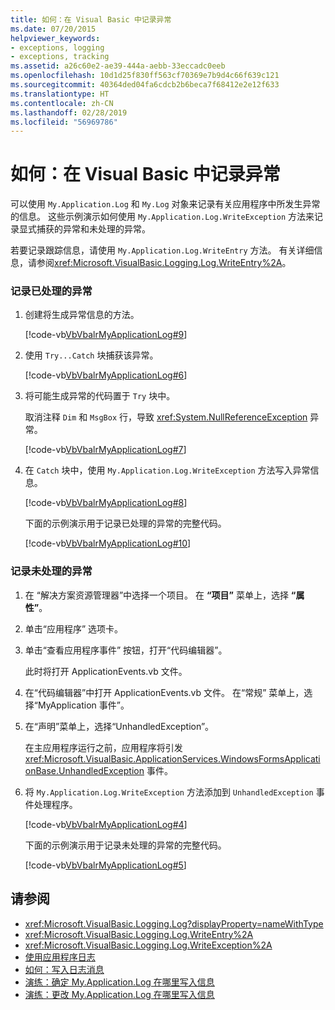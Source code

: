 ```yaml
---
title: 如何：在 Visual Basic 中记录异常
ms.date: 07/20/2015
helpviewer_keywords:
- exceptions, logging
- exceptions, tracking
ms.assetid: a26c60e2-ae39-444a-aebb-33eccadc0eeb
ms.openlocfilehash: 10d1d25f830ff563cf70369e7b9d4c66f639c121
ms.sourcegitcommit: 40364ded04fa6cdcb2b6beca7f68412e2e12f633
ms.translationtype: HT
ms.contentlocale: zh-CN
ms.lasthandoff: 02/28/2019
ms.locfileid: "56969786"
---
```

# <a name="how-to-log-exceptions-in-visual-basic"></a>如何：在 Visual Basic 中记录异常
可以使用 `My.Application.Log` 和 `My.Log` 对象来记录有关应用程序中所发生异常的信息。 这些示例演示如何使用 `My.Application.Log.WriteException` 方法来记录显式捕获的异常和未处理的异常。  
  
 若要记录跟踪信息，请使用 `My.Application.Log.WriteEntry` 方法。 有关详细信息，请参阅<xref:Microsoft.VisualBasic.Logging.Log.WriteEntry%2A>。  
  
### <a name="to-log-a-handled-exception"></a>记录已处理的异常  
  
1.  创建将生成异常信息的方法。  
  
     [!code-vb[VbVbalrMyApplicationLog#9](~/samples/snippets/visualbasic/VS_Snippets_VBCSharp/VbVbalrMyApplicationLog/VB/Form1.vb#9)]  
  
2.  使用 `Try...Catch` 块捕获该异常。  
  
     [!code-vb[VbVbalrMyApplicationLog#6](~/samples/snippets/visualbasic/VS_Snippets_VBCSharp/VbVbalrMyApplicationLog/VB/Form1.vb#6)]  
  
3.  将可能生成异常的代码置于 `Try` 块中。  
  
     取消注释 `Dim` 和 `MsgBox` 行，导致 <xref:System.NullReferenceException> 异常。  
  
     [!code-vb[VbVbalrMyApplicationLog#7](~/samples/snippets/visualbasic/VS_Snippets_VBCSharp/VbVbalrMyApplicationLog/VB/Form1.vb#7)]  
  
4.  在 `Catch` 块中，使用 `My.Application.Log.WriteException` 方法写入异常信息。  
  
     [!code-vb[VbVbalrMyApplicationLog#8](~/samples/snippets/visualbasic/VS_Snippets_VBCSharp/VbVbalrMyApplicationLog/VB/Form1.vb#8)]  
  
     下面的示例演示用于记录已处理的异常的完整代码。  
  
     [!code-vb[VbVbalrMyApplicationLog#10](~/samples/snippets/visualbasic/VS_Snippets_VBCSharp/VbVbalrMyApplicationLog/VB/Form1.vb#10)]  
  
### <a name="to-log-an-unhandled-exception"></a>记录未处理的异常  
  
1.  在 “解决方案资源管理器”中选择一个项目。 在 **“项目”** 菜单上，选择 **“属性”**。  
  
2.  单击“应用程序”  选项卡。  
  
3.  单击“查看应用程序事件”  按钮，打开“代码编辑器”。  
  
     此时将打开 ApplicationEvents.vb 文件。  
  
4.  在“代码编辑器”中打开 ApplicationEvents.vb 文件。 在“常规”  菜单上，选择“MyApplication 事件”。  
  
5.  在“声明”菜单上，选择“UnhandledException”。  
  
     在主应用程序运行之前，应用程序将引发 <xref:Microsoft.VisualBasic.ApplicationServices.WindowsFormsApplicationBase.UnhandledException> 事件。  
  
6.  将 `My.Application.Log.WriteException` 方法添加到 `UnhandledException` 事件处理程序。  
  
     [!code-vb[VbVbalrMyApplicationLog#4](~/samples/snippets/visualbasic/VS_Snippets_VBCSharp/VbVbalrMyApplicationLog/VB/MyEventsFake.vb#4)]  
  
     下面的示例演示用于记录未处理的异常的完整代码。  
  
     [!code-vb[VbVbalrMyApplicationLog#5](~/samples/snippets/visualbasic/VS_Snippets_VBCSharp/VbVbalrMyApplicationLog/VB/MyEventsFake.vb#5)]  
  
## <a name="see-also"></a>请参阅
- <xref:Microsoft.VisualBasic.Logging.Log?displayProperty=nameWithType>
- <xref:Microsoft.VisualBasic.Logging.Log.WriteEntry%2A>
- <xref:Microsoft.VisualBasic.Logging.Log.WriteException%2A>
- [使用应用程序日志](../../../../visual-basic/developing-apps/programming/log-info/working-with-application-logs.md)
- [如何：写入日志消息](../../../../visual-basic/developing-apps/programming/log-info/how-to-write-log-messages.md)
- [演练：确定 My.Application.Log 在哪里写入信息](../../../../visual-basic/developing-apps/programming/log-info/walkthrough-determining-where-my-application-log-writes-information.md)
- [演练：更改 My.Application.Log 在哪里写入信息](../../../../visual-basic/developing-apps/programming/log-info/walkthrough-changing-where-my-application-log-writes-information.md)
